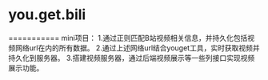 # you.get.bili
===========
mini项目：
1.通过正则匹配B站视频相关信息，并持久化包括视频网络url在内的所有数据。
2.通过上述网络url结合youget工具，实时获取视频并持久化到服务器。
3.搭建视频服务器，通过后端视频展示等一些列接口实现视频展示功能。
